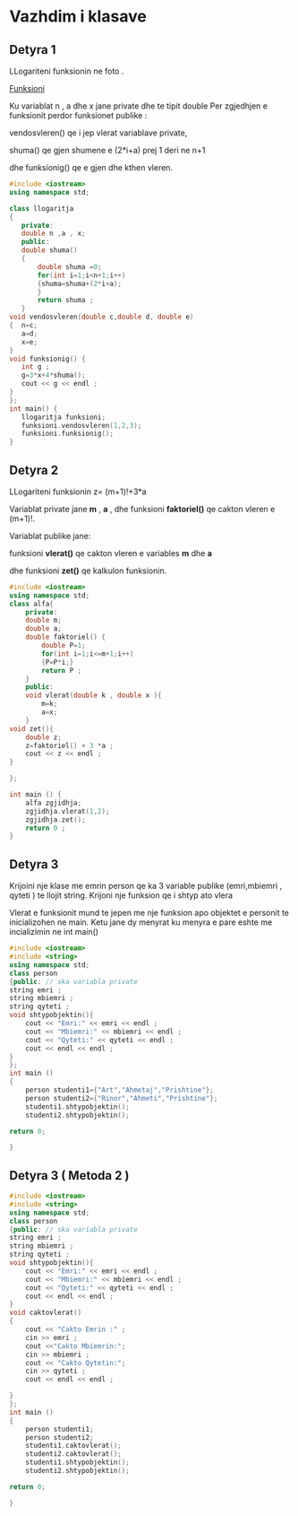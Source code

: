 # **Vazhdim i klasave** 
## Detyra 1 
LLogariteni funksionin ne foto .

[Funksioni](https://imgur.com/a/ur9njiF)

Ku variablat n , a dhe x jane private dhe te tipit double 
Per zgjedhjen e funksionit perdor  funksionet publike : 

vendosvleren() qe i jep vlerat variablave private,

 shuma() qe gjen shumene e (2*i+a) prej 1 deri ne n+1 

 dhe funksionig() qe e gjen dhe kthen vleren.
 
 ```cpp
#include <iostream>
using namespace std;

class llogaritja
{
    private:
    double n ,a , x; 
    public:
    double shuma() 
    {
        double shuma =0;
        for(int i=1;i<n+1;i++)
        {shuma=shuma+(2*i+a);
        }
        return shuma ;
    }
void vendosvleren(double c,double d, double e)
{  n=c;
    a=d;
    x=e;
}
void funksionig() {
    int g ;
    g=3*x+4*shuma();
    cout << g << endl ;
}
};
int main() { 
    llogaritja funksioni;
    funksioni.vendosvleren(1,2,3);
    funksioni.funksionig();
}
```
## Detyra 2 
LLogariteni funksionin z= (m+1)!+3*a


Variablat private jane **m** , **a**  , dhe funksioni **faktoriel()** qe cakton vleren e (m+1)!.

Variablat publike jane:

 funksioni **vlerat()** qe cakton vleren e  variables **m** dhe **a**

 dhe funksioni **zet()** qe kalkulon funksionin.



```cpp
#include <iostream>
using namespace std;
class alfa{
    private:
    double m;
    double a;
    double faktoriel() {
        double P=1;
        for(int i=1;i<=m+1;i++)
        {P=P*i;}
        return P ;
    }
    public:
    void vlerat(double k , double x ){
        m=k;
        a=x;
    }
void zet(){
    double z;
    z=faktoriel() + 3 *a ;
    cout << z << endl ;
}

};

int main () {
    alfa zgjidhja;
    zgjidhja.vlerat(1,2); 
    zgjidhja.zet();
    return 0 ;
}

```
## Detyra 3
Krijoini nje klase me emrin person qe ka 3 variable publike (emri,mbiemri , qyteti ) te llojit string.
Krijoni nje funksion qe i shtyp ato vlera 

 Vlerat e funksionit mund te jepen me nje funksion apo objektet e personit te inicializohen ne main.
 Ketu jane dy menyrat ku menyra e pare eshte me incializimin ne int main()
```cpp
#include <iostream>
#include <string>
using namespace std; 
class person       
{public: // ska variabla private 
string emri ;
string mbiemri ;
string qyteti ;
void shtypobjektin(){
    cout << "Emri:" << emri << endl ;
    cout << "Mbiemri:" << mbiemri << endl ;
    cout << "Qyteti:" << qyteti << endl ;
    cout << endl << endl ;  
}
};
int main () 
{
    person studenti1={"Art","Ahmetaj","Prishtine"};
    person studenti2={"Rinor","Ahmeti","Prishtine"};
    studenti1.shtypobjektin();
    studenti2.shtypobjektin();

return 0;

}
```

## Detyra 3 ( Metoda 2 )
```cpp
#include <iostream>
#include <string>
using namespace std; 
class person       
{public: // ska variabla private 
string emri ;
string mbiemri ;
string qyteti ;
void shtypobjektin(){
    cout << "Emri:" << emri << endl ;
    cout << "Mbiemri:" << mbiemri << endl ;
    cout << "Qyteti:" << qyteti << endl ;
    cout << endl << endl ;  
}
void caktovlerat()
{
    cout << "Cakto Emrin :" ; 
    cin >> emri ;
    cout <<"Cakto Mbiemrin:";
    cin >> mbiemri ;
    cout << "Cakto Qytetin:";
    cin >> qyteti ;
    cout << endl << endl ; 

}
};
int main () 
{
    person studenti1;
    person studenti2;
    studenti1.caktovlerat();
    studenti2.caktovlerat();
    studenti1.shtypobjektin();
    studenti2.shtypobjektin();

return 0;

}
```
